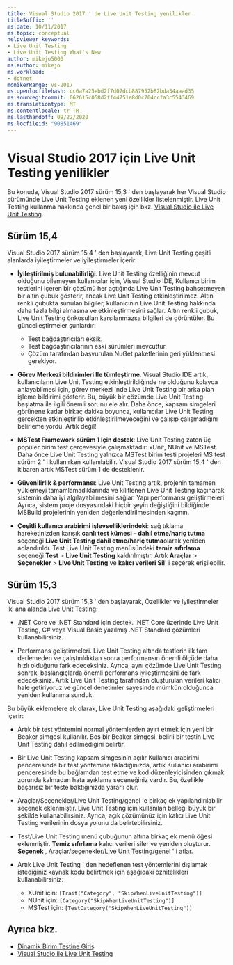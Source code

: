 ```yaml
---
title: Visual Studio 2017 ' de Live Unit Testing yenilikler
titleSuffix: ''
ms.date: 10/11/2017
ms.topic: conceptual
helpviewer_keywords:
- Live Unit Testing
- Live Unit Testing What's New
author: mikejo5000
ms.author: mikejo
ms.workload:
- dotnet
monikerRange: vs-2017
ms.openlocfilehash: cc6a7a25ebd2f7d07dcb887952b82bda34aaad35
ms.sourcegitcommit: 062615c058d2ff44751e8d0c704ccfa3c5543469
ms.translationtype: MT
ms.contentlocale: tr-TR
ms.lasthandoff: 09/22/2020
ms.locfileid: "90851469"
---
```

# <a name="whats-new-in-live-unit-testing-for-visual-studio-2017"></a>Visual Studio 2017 için Live Unit Testing yenilikler

Bu konuda, Visual Studio 2017 sürüm 15,3 ' den başlayarak her Visual Studio sürümünde Live Unit Testing eklenen yeni özellikler listelenmiştir. Live Unit Testing kullanma hakkında genel bir bakış için bkz. [Visual Studio ile Live Unit Testing](live-unit-testing.md).

## <a name="version-154"></a>Sürüm 15,4

Visual Studio 2017 sürüm 15,4 ' den başlayarak, Live Unit Testing çeşitli alanlarda iyileştirmeler ve iyileştirmeler içerir:

- **İyileştirilmiş bulunabilirliği**. Live Unit Testing özelliğinin mevcut olduğunu bilemeyen kullanıcılar için, Visual Studio IDE, Kullanıcı birim testlerini içeren bir çözümü her açtığında Live Unit Testing bahsetmeyen bir altın çubuk gösterir, ancak Live Unit Testing etkinleştirilmez. Altın renkli çubukta sunulan bilgiler, kullanıcının Live Unit Testing hakkında daha fazla bilgi almasına ve etkinleştirmesini sağlar. Altın renkli çubuk, Live Unit Testing önkoşulları karşılanmazsa bilgileri de görüntüler. Bu güncelleştirmeler şunlardır:

  - Test bağdaştırıcıları eksik.
  - Test bağdaştırıcılarının eski sürümleri mevcuttur.
  - Çözüm tarafından başvurulan NuGet paketlerinin geri yüklenmesi gerekiyor.

- **Görev Merkezi bildirimleri Ile tümleştirme**. Visual Studio IDE artık, kullanıcıların Live Unit Testing etkinleştirildiğinde ne olduğunu kolayca anlayabilmesi için, görev merkezi 'nde Live Unit Testing bir arka plan işleme bildirimi gösterir. Bu, büyük bir çözümde Live Unit Testing başlatma ile ilgili önemli sorunu ele alır. Daha önce, kapsam simgeleri görünene kadar birkaç dakika boyunca, kullanıcılar Live Unit Testing gerçekten etkinleştirilip etkinleştirilmeyeceğini ve çalışıp çalışmadığını belirlemeiyordu. Artık değil!

- **MSTest Framework sürüm 1 Için destek**: Live Unit Testing zaten üç popüler birim test çerçevesiyle çalışmaktadır: xUnit, NUnit ve MSTest. Daha önce Live Unit Testing yalnızca MSTest birim testi projeleri MS test sürüm 2 ' i kullanırken kullanılabilir. Visual Studio 2017 sürüm 15,4 ' den itibaren artık MSTest sürüm 1 de desteklenir.

- **Güvenilirlik & performansı**: Live Unit Testing artık, projenin tamamen yüklemeyi tamamlamadıklarında ve kilitlenen Live Unit Testing kaçınarak sistemin daha iyi algılayabilmesini sağlar. Yapı performansı geliştirmeleri Ayrıca, sistem proje dosyasındaki hiçbir şeyin değiştiğini bildiğinde MSBuild projelerinin yeniden değerlendirilmesinden kaçının.

- **Çeşitli kullanıcı arabirimi işlevselliklerindeki**: sağ tıklama hareketinizden karışık **canlı test kümesi – dahil etme/hariç tutma** seçeneği **Live Unit Testing dahil etme/hariç tutma**olarak yeniden adlandırıldı. Test Live Unit Testing menüsündeki **temiz sıfırlama** seçeneği **Test**  >  **Live Unit Testing** kaldırılmıştır. Artık **Araçlar**  >  **Seçenekler**  >  **Live Unit Testing** ve **kalıcı verileri Sil**' i seçerek erişilebilir.

## <a name="version-153"></a>Sürüm 15,3

Visual Studio 2017 sürüm 15,3 ' den başlayarak, Özellikler ve iyileştirmeler iki ana alanda Live Unit Testing:

- .NET Core ve .NET Standard için destek. .NET Core üzerinde Live Unit Testing, C# veya Visual Basic yazılmış .NET Standard çözümleri kullanabilirsiniz.

- Performans geliştirmeleri. Live Unit Testing altında testlerin ilk tam derlemeden ve çalıştırıldıktan sonra performansın önemli ölçüde daha hızlı olduğunu fark edeceksiniz. Ayrıca, aynı çözümde Live Unit Testing sonraki başlangıçlarda önemli performans iyileştirmesini de fark edeceksiniz. Artık Live Unit Testing tarafından oluşturulan verileri kalıcı hale getiriyoruz ve güncel denetimler sayesinde mümkün olduğunca yeniden kullanıma sunduk.

Bu büyük eklemelere ek olarak, Live Unit Testing aşağıdaki geliştirmeleri içerir:

- Artık bir test yöntemini normal yöntemlerden ayırt etmek için yeni bir Beaker simgesi kullanılır. Boş bir Beaker simgesi, belirli bir testin Live Unit Testing dahil edilmediğini belirtir.

- Bir Live Unit Testing kapsam simgesinin açılır Kullanıcı arabirimi penceresinde bir test yöntemine tıkladığınızda, artık Kullanıcı arabirimi penceresinde bu bağlamdan test etme ve kod düzenleyicisinden çıkmak zorunda kalmadan hata ayıklama seçeneğiniz vardır. Bu, özellikle başarısız bir teste baktığınızda yararlı olur.

- Araçlar/Seçenekler/Live Unit Testing/genel 'e birkaç ek yapılandırılabilir seçenek eklenmiştir. Live Unit Testing için kullanılan belleği büyük bir şekilde kullanabilirsiniz. Ayrıca, açık çözümünüz için kalıcı Live Unit Testing verilerinin dosya yolunu da belirtebilirsiniz.

- Test/Live Unit Testing menü çubuğunun altına birkaç ek menü öğesi eklenmiştir. **Temiz sıfırlama** kalıcı verileri siler ve yeniden oluşturur. **Seçenek** , Araçlar/seçenekler/Live Unit Testing/genel ' i atlar.

- Artık Live Unit Testing ' den hedeflenen test yöntemlerini dışlamak istediğiniz kaynak kodu belirtmek için aşağıdaki öznitelikleri kullanabilirsiniz:

  - XUnit için: `[Trait("Category", "SkipWhenLiveUnitTesting")]`
  - NUnit için: `[Category("SkipWhenLiveUnitTesting")]`
  - MSTest için: `[TestCategory("SkipWhenLiveUnitTesting")]`

## <a name="see-also"></a>Ayrıca bkz.

- [Dinamik Birim Testine Giriş](live-unit-testing-intro.md)
- [Visual Studio ile Live Unit Testing](live-unit-testing.md)
